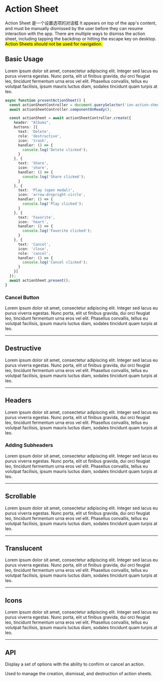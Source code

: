 # Action Sheet

Action Sheet 是一个设置选项的对话框 It appears on top of the app's content, and must be manually dismissed by the user before they can resume interaction with the app. There are multiple ways to dismiss the action sheet, including tapping the backdrop or hitting the escape key on desktop. <mark>Action Sheets should not be used for navigation.</mark>

## Basic Usage

Lorem ipsum dolor sit amet, consectetur adipiscing elit. Integer sed lacus eu purus viverra egestas. Nunc porta, elit ut finibus gravida, dui orci feugiat leo, tincidunt fermentum urna eros vel elit. Phasellus convallis, tellus eu volutpat facilisis, ipsum mauris luctus diam, sodales tincidunt quam turpis at leo.

```typescript
async function presentActionSheet() {
  const actionSheetController = document.querySelector('ion-action-sheet-controller');
  await actionSheetController.componentOnReady();

  const actionSheet = await actionSheetController.create({
    header: "Albums",
    buttons: [{
      text: 'Delete',
      role: 'destructive',
      icon: 'trash',
      handler: () => {
        console.log('Delete clicked');
      }
    }, {
      text: 'Share',
      icon: 'share',
      handler: () => {
        console.log('Share clicked');
      }
    }, {
      text: 'Play (open modal)',
      icon: 'arrow-dropright-circle',
      handler: () => {
        console.log('Play clicked');
      }
    }, {
      text: 'Favorite',
      icon: 'heart',
      handler: () => {
        console.log('Favorite clicked');
      }
    }, {
      text: 'Cancel',
      icon: 'close',
      role: 'cancel',
      handler: () => {
        console.log('Cancel clicked');
      }
    }]
  });
  await actionSheet.present();
}
```

### Cancel Button

Lorem ipsum dolor sit amet, consectetur adipiscing elit. Integer sed lacus eu purus viverra egestas. Nunc porta, elit ut finibus gravida, dui orci feugiat leo, tincidunt fermentum urna eros vel elit. Phasellus convallis, tellus eu volutpat facilisis, ipsum mauris luctus diam, sodales tincidunt quam turpis at leo.

* * *

## Destructive

Lorem ipsum dolor sit amet, consectetur adipiscing elit. Integer sed lacus eu purus viverra egestas. Nunc porta, elit ut finibus gravida, dui orci feugiat leo, tincidunt fermentum urna eros vel elit. Phasellus convallis, tellus eu volutpat facilisis, ipsum mauris luctus diam, sodales tincidunt quam turpis at leo.

* * *

## Headers

Lorem ipsum dolor sit amet, consectetur adipiscing elit. Integer sed lacus eu purus viverra egestas. Nunc porta, elit ut finibus gravida, dui orci feugiat leo, tincidunt fermentum urna eros vel elit. Phasellus convallis, tellus eu volutpat facilisis, ipsum mauris luctus diam, sodales tincidunt quam turpis at leo.

### Adding Subheaders

Lorem ipsum dolor sit amet, consectetur adipiscing elit. Integer sed lacus eu purus viverra egestas. Nunc porta, elit ut finibus gravida, dui orci feugiat leo, tincidunt fermentum urna eros vel elit. Phasellus convallis, tellus eu volutpat facilisis, ipsum mauris luctus diam, sodales tincidunt quam turpis at leo.

* * *

## Scrollable

Lorem ipsum dolor sit amet, consectetur adipiscing elit. Integer sed lacus eu purus viverra egestas. Nunc porta, elit ut finibus gravida, dui orci feugiat leo, tincidunt fermentum urna eros vel elit. Phasellus convallis, tellus eu volutpat facilisis, ipsum mauris luctus diam, sodales tincidunt quam turpis at leo.

* * *

## Translucent

Lorem ipsum dolor sit amet, consectetur adipiscing elit. Integer sed lacus eu purus viverra egestas. Nunc porta, elit ut finibus gravida, dui orci feugiat leo, tincidunt fermentum urna eros vel elit. Phasellus convallis, tellus eu volutpat facilisis, ipsum mauris luctus diam, sodales tincidunt quam turpis at leo.

* * *

## Icons

Lorem ipsum dolor sit amet, consectetur adipiscing elit. Integer sed lacus eu purus viverra egestas. Nunc porta, elit ut finibus gravida, dui orci feugiat leo, tincidunt fermentum urna eros vel elit. Phasellus convallis, tellus eu volutpat facilisis, ipsum mauris luctus diam, sodales tincidunt quam turpis at leo.

* * *

## API

<docs-cards> <docs-card header="ion-action-sheet" href="/docs/api/action-sheet"> 

Display a set of options with the ability to confirm or cancel an action.</docs-card> <docs-card header="ion-action-sheet-controller" href="/docs/api/action-sheet-controller"> 

Used to manage the creation, dismissal, and destruction of action sheets.</docs-card> </docs-cards>